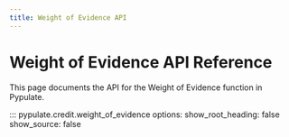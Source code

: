 ```yaml
---
title: Weight of Evidence API
---
```


# Weight of Evidence API Reference

This page documents the API for the Weight of Evidence function in Pypulate.

::: pypulate.credit.weight_of_evidence
    options:
      show_root_heading: false
      show_source: false 